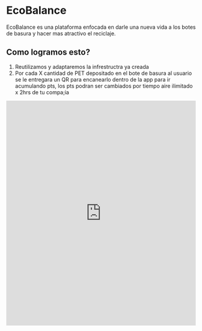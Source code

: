 # EcoBalance

EcoBalance es una plataforma enfocada en darle una nueva vida a los botes de basura y hacer mas atractivo el reciclaje.

## Como logramos esto?

1. Reutilizamos y adaptaremos la infrestructra ya creada
2. Por cada X cantidad de PET depositado en el bote de basura al usuario se le entregara un QR para encanearlo dentro de la app para ir acumulando pts, los pts podran ser cambiados por tiempo aire ilimitado x 2hrs de tu compa;ia

<!-- <iframe width="560" height="315" src="https://www.youtube.com/embed/6Tj8_iKqh_k" title="YouTube video player" frameborder="0" allow="accelerometer; autoplay; clipboard-write; encrypted-media; gyroscope; picture-in-picture; web-share" allowfullscreen></iframe> -->

<div style="width: 100%"><iframe width="100%" height="600" frameborder="0" scrolling="no" marginheight="0" marginwidth="0" src="https://maps.google.com/maps?width=100%25&amp;height=600&amp;hl=es&amp;q=Les%20Rambles,%201%20Barcelona,%20Spain+(Mi%20nombre%20de%20egocios)&amp;t=&amp;z=17&amp;ie=UTF8&amp;iwloc=B&amp;output=embed"><a href="https://www.gps.ie/car-satnav-gps/">Sat Navs</a></iframe></div>